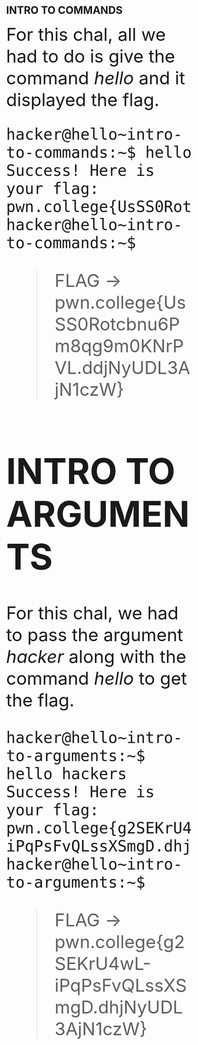 # INTRO TO COMMANDS 
<font size = "12">For this chal, all we had to do is give the command _hello_ and it displayed the flag.  

```
hacker@hello~intro-to-commands:~$ hello
Success! Here is your flag:
pwn.college{UsSS0Rotcbnu6Pm8qg9m0KNrPVL.ddjNyUDL3AjN1czW}
hacker@hello~intro-to-commands:~$
```

>FLAG -> pwn.college{UsSS0Rotcbnu6Pm8qg9m0KNrPVL.ddjNyUDL3AjN1czW}

# INTRO TO ARGUMENTS
For this chal, we had to pass the argument _hacker_ along with the command _hello_ to get the flag.  

```
hacker@hello~intro-to-arguments:~$ hello hackers
Success! Here is your flag:
pwn.college{g2SEKrU4wL-iPqPsFvQLssXSmgD.dhjNyUDL3AjN1czW}
hacker@hello~intro-to-arguments:~$
```
>FLAG -> pwn.college{g2SEKrU4wL-iPqPsFvQLssXSmgD.dhjNyUDL3AjN1czW}
